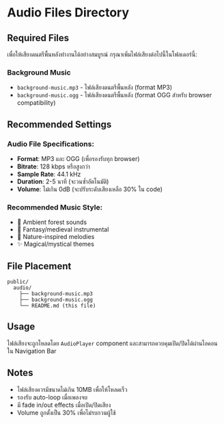 # Audio Files Directory

## Required Files

เพื่อให้เสียงดนตรีพื้นหลังทำงานได้อย่างสมบูรณ์ กรุณาเพิ่มไฟล์เสียงต่อไปนี้ในโฟลเดอร์นี้:

### Background Music
- `background-music.mp3` - ไฟล์เสียงดนตรีพื้นหลัง (format MP3)
- `background-music.ogg` - ไฟล์เสียงดนตรีพื้นหลัง (format OGG สำหรับ browser compatibility)

## Recommended Settings

### Audio File Specifications:
- **Format**: MP3 และ OGG (เพื่อรองรับทุก browser)
- **Bitrate**: 128 kbps หรือสูงกว่า
- **Sample Rate**: 44.1 kHz
- **Duration**: 2-5 นาที (จะวนซ้ำอัตโนมัติ)
- **Volume**: ไม่เกิน 0dB (จะปรับระดับเสียงเหลือ 30% ใน code)

### Recommended Music Style:
- 🌿 Ambient forest sounds
- 🎵 Fantasy/medieval instrumental
- 🌲 Nature-inspired melodies
- ✨ Magical/mystical themes

## File Placement
```
public/
  audio/
    ├── background-music.mp3
    ├── background-music.ogg
    └── README.md (this file)
```

## Usage
ไฟล์เสียงจะถูกโหลดโดย `AudioPlayer` component และสามารถควบคุมเปิด/ปิดได้ผ่านไอคอนใน Navigation Bar

## Notes
- ไฟล์เสียงควรมีขนาดไม่เกิน 10MB เพื่อให้โหลดเร็ว
- รองรับ auto-loop เมื่อเพลงจบ
- มี fade in/out effects เมื่อเปิด/ปิดเสียง
- Volume ถูกตั้งเป็น 30% เพื่อไม่รบกวนผู้ใช้ 